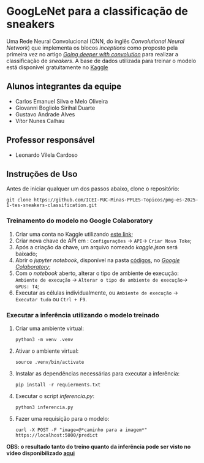 # GoogLeNet para a classificação de sneakers

Uma Rede Neural Convolucional (CNN, do inglês *Convolutional Neural Network*) que implementa os blocos *inceptions* como proposto pela primeira vez no artigo [*Going deeper with convolution*](https://arxiv.org/pdf/1409.4842v1) para realizar a classificação de *sneakers*. A base de dados utilizada para treinar o modelo está disponível gratuitamente no [Kaggle](https://www.kaggle.com/datasets/nikolasgegenava/sneakers-classification)

## Alunos integrantes da equipe

* Carlos Emanuel Silva e Melo Oliveira
* Giovanni Bogliolo Sirihal Duarte
* Gustavo Andrade Alves
* Vítor Nunes Calhau

## Professor responsável

* Leonardo Vilela Cardoso 

## Instruções de Uso

Antes de iniciar qualquer um dos passos abaixo, clone o repositório:

```	
git clone https://github.com/ICEI-PUC-Minas-PPLES-Topicos/pmg-es-2025-1-tes-sneakers-classification.git
```

### Treinamento do modelo no Google Colaboratory

1. Criar uma conta no Kaggle utilizando [este link](https://www.kaggle.com/account/login?phase=startRegisterTab&returnUrl=%2F);
2. Criar nova chave de API em : `Configurações` -> `API`-> `Criar Novo Toke`;
3. Após a criação da chave, um arquivo nomeado *kaggle.json* será baixado;
4. Abrir o *jupyter notebook*, disponível na pasta [códigos](./códigos/googlenet.ipynb), no [*Google Colaboratory*](https://colab.google/);
5. Com o *notebook* aberto, alterar o tipo de ambiente de execução: `Ambiente de execução` -> `Alterar o tipo de ambiente de execução`-> `GPUs: T4`;
6. Executar as células individualmente, ou `Ambiente de execução` -> `Executar tudo` ou `Ctrl + F9`.

### Executar a inferência utilizando o modelo treinado

1. Criar uma ambiente virtual:
	
	```
	python3 -m venv .venv
	```

2. Ativar o ambiente virtual:
	
	```
	source .venv/bin/activate
	```
3. Instalar as dependências necessárias para executar a inferência:

	```
	pip install -r requierments.txt
	```
4. Executar o script *inferencia.py*:
	
	```
	python3 inferencia.py
	```
5. Fazer uma requisição para o modelo:

	```
	curl -X POST -F "image=@*caminho para a imagem*" https://localhost:5000/predict
	```

**OBS: o resultado tanto do treino quanto da inferência pode ser visto no vídeo disponibilizado [aqui](./vídeo)**
